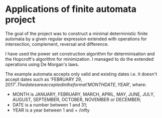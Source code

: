 # Applications of finite automata project
The goal of the project was to construct a minimal deterministic finite automata by a given regular expression extended with operations for intersection, complement, reversal and difference. 

I have used the power set construction algorithm for determinisation and the Hopcroft's algorithm for minimization. I managed to do the extended operations using De Morgan's laws.

The example automata accepts only valid and existing dates i.e. it doesn't accept dates such as 'FEBRUARY 29, 2017$'. The dates are accepted in the format 'MONTH DATE, YEAR$', where:
* MONTH is JANUARY, FEBRUARY, MARCH, APRIL, MAY, JUNE, JULY, AUGUST, SEPTEMBER, OCTOBER, NOVEMBER or DECEMBER;
* DATE is a number between 1 and 31;
* YEAR is a year between 1 and + /infty
